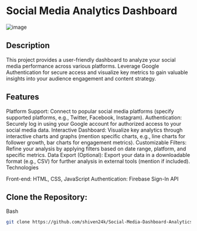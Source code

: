 
# Social Media Analytics Dashboard
![image](https://github.com/shiven24k/Social-Media-Dashboard-Analytics/assets/65511405/9c5b47e8-247a-41ac-8215-53a96838d863)


## Description

This project provides a user-friendly dashboard to analyze your social media performance across various platforms. Leverage Google Authentication for secure access and visualize key metrics to gain valuable insights into your audience engagement and content strategy.

## Features

Platform Support: Connect to popular social media platforms (specify supported platforms, e.g., Twitter, Facebook, Instagram).
Authentication: Securely log in using your Google account for authorized access to your social media data.
Interactive Dashboard: Visualize key analytics through interactive charts and graphs (mention specific charts, e.g., line charts for follower growth, bar charts for engagement metrics).
Customizable Filters: Refine your analysis by applying filters based on date range, platform, and specific metrics.
Data Export (Optional): Export your data in a downloadable format (e.g., CSV) for further analysis in external tools (mention if included).
Technologies

Front-end: HTML, CSS, JavaScript
Authentication: Firebase Sign-In API

## Clone the Repository:

Bash
```bash
git clone https://github.com/shiven24k/Social-Media-Dashboard-Analytics.git
```



